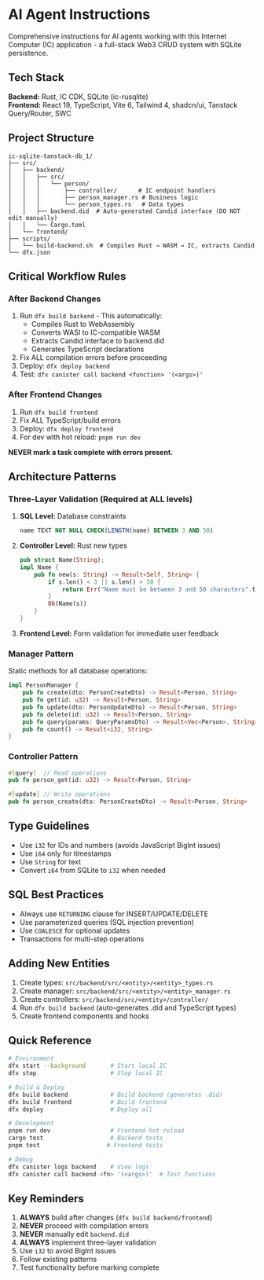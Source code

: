 # AI Agent Instructions

Comprehensive instructions for AI agents working with this Internet Computer (IC) application - a full-stack Web3 CRUD system with SQLite persistence.

## Tech Stack

**Backend:** Rust, IC CDK, SQLite (ic-rusqlite)  
**Frontend:** React 19, TypeScript, Vite 6, Tailwind 4, shadcn/ui, Tanstack Query/Router, SWC

## Project Structure

```
ic-sqlite-tanstack-db_1/
├── src/
│   ├── backend/
│   │   ├── src/
│   │   │   └── person/
│   │   │       ├── controller/      # IC endpoint handlers
│   │   │       ├── person_manager.rs # Business logic
│   │   │       └── person_types.rs   # Data types
│   │   ├── backend.did  # Auto-generated Candid interface (DO NOT edit manually)
│   │   └── Cargo.toml
│   └── frontend/
├── scripts/
│   └── build-backend.sh  # Compiles Rust → WASM → IC, extracts Candid
└── dfx.json
```

## Critical Workflow Rules

### After Backend Changes
1. Run `dfx build backend` - This automatically:
   - Compiles Rust to WebAssembly
   - Converts WASI to IC-compatible WASM
   - Extracts Candid interface to backend.did
   - Generates TypeScript declarations
2. Fix ALL compilation errors before proceeding
3. Deploy: `dfx deploy backend`
4. Test: `dfx canister call backend <function> '(<args>)'`

### After Frontend Changes
1. Run `dfx build frontend`
2. Fix ALL TypeScript/build errors
3. Deploy: `dfx deploy frontend`
4. For dev with hot reload: `pnpm run dev`

**NEVER mark a task complete with errors present.**

## Architecture Patterns

### Three-Layer Validation (Required at ALL levels)

1. **SQL Level:** Database constraints
   ```sql
   name TEXT NOT NULL CHECK(LENGTH(name) BETWEEN 3 AND 50)
   ```

2. **Controller Level:** Rust new types
   ```rust
   pub struct Name(String);
   impl Name {
       pub fn new(s: String) -> Result<Self, String> {
           if s.len() < 3 || s.len() > 50 {
               return Err("Name must be between 3 and 50 characters".to_string());
           }
           Ok(Name(s))
       }
   }
   ```

3. **Frontend Level:** Form validation for immediate user feedback

### Manager Pattern
Static methods for all database operations:
```rust
impl PersonManager {
    pub fn create(dto: PersonCreateDto) -> Result<Person, String>
    pub fn get(id: u32) -> Result<Person, String>
    pub fn update(dto: PersonUpdateDto) -> Result<Person, String>
    pub fn delete(id: u32) -> Result<Person, String>
    pub fn query(params: QueryParamsDto) -> Result<Vec<Person>, String>
    pub fn count() -> Result<i32, String>
}
```

### Controller Pattern
```rust
#[query]  // Read operations
pub fn person_get(id: u32) -> Result<Person, String>

#[update] // Write operations
pub fn person_create(dto: PersonCreateDto) -> Result<Person, String>
```

## Type Guidelines

- Use `i32` for IDs and numbers (avoids JavaScript BigInt issues)
- Use `i64` only for timestamps
- Use `String` for text
- Convert `i64` from SQLite to `i32` when needed

## SQL Best Practices

- Always use `RETURNING` clause for INSERT/UPDATE/DELETE
- Use parameterized queries (SQL injection prevention)
- Use `COALESCE` for optional updates
- Transactions for multi-step operations

## Adding New Entities

1. Create types: `src/backend/src/<entity>/<entity>_types.rs`
2. Create manager: `src/backend/src/<entity>/<entity>_manager.rs`
3. Create controllers: `src/backend/src/<entity>/controller/`
4. Run `dfx build backend` (auto-generates .did and TypeScript types)
5. Create frontend components and hooks

## Quick Reference

```bash
# Environment
dfx start --background       # Start local IC
dfx stop                     # Stop local IC

# Build & Deploy
dfx build backend            # Build backend (generates .did)
dfx build frontend           # Build frontend
dfx deploy                   # Deploy all

# Development
pnpm run dev                 # Frontend hot reload
cargo test                   # Backend tests
pnpm test                   # Frontend tests

# Debug
dfx canister logs backend    # View logs
dfx canister call backend <fn> '(<args>)'  # Test functions
```

## Key Reminders

1. **ALWAYS** build after changes (`dfx build backend/frontend`)
2. **NEVER** proceed with compilation errors
3. **NEVER** manually edit `backend.did`
4. **ALWAYS** implement three-layer validation
5. Use `i32` to avoid BigInt issues
6. Follow existing patterns
7. Test functionality before marking complete